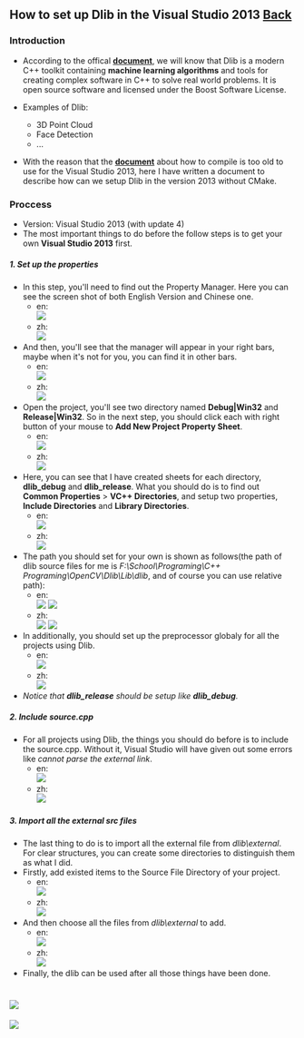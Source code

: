 ## How to set up Dlib in the Visual Studio 2013 [Back](./qa.md)

### Introduction

- According to the offical [**document**](http://dlib.net/), we will know that Dlib is a modern C++ toolkit containing **machine learning algorithms** and tools for creating complex software in C++ to solve real world problems. It is open source software and licensed under the Boost Software License.
- Examples of Dlib:
	- 3D Point Cloud
	- Face Detection
	- ...

- With the reason that the [**document**](http://dlib.net/compile.html) about how to compile is too old to use for the Visual Studio 2013, here I have written a document to describe how can we setup Dlib in the version 2013 without CMake.

### Proccess

- Version: Visual Studio 2013 (with update 4)
- The most important things to do before the follow steps is to get your own **Visual Studio 2013** first.

##### 1. Set up the properties

- In this step, you'll need to find out the Property Manager. Here you can see the screen shot of both English Version and Chinese one.
	- en: <br /> <img src="./dlib_2.png">
	- zh: <br /> <img src="./dlib_1.png">
- And then, you'll see that the manager will appear in your right bars, maybe when it's not for you, you can find it in other bars.
	- en: <br /> <img src="./dlib_4.png">
	- zh: <br /> <img src="./dlib_3.png">
- Open the project, you'll see two directory named **Debug|Win32** and **Release|Win32**. So in the next step, you should click each with right button of your mouse to **Add New Project Property Sheet**.
	- en: <br /> <img src="./dlib_6.png">
	- zh: <br /> <img src="./dlib_5.png">
- Here, you can see that I have created sheets for each directory, **dlib_debug** and **dlib_release**. What you should do is to find out **Common Properties** > **VC++ Directories**, and setup two properties, **Include Directories** and **Library Directories**.
	- en: <br /> <img src="./dlib_8.png">
	- zh: <br /> <img src="./dlib_7.png">
- The path you should set for your own is shown as follows(the path of dlib source files for me is *F:\School\Programing\C++ Programing\OpenCV\Dlib\Lib\dlib*, and of course you can use relative path):
	- en: <br /> <img src="./dlib_10.png"> <img src="./dlib_12.png">
	- zh: <br /> <img src="./dlib_9.png"> <img src="./dlib_11.png">
- In additionally, you should set up the preprocessor globaly for all the projects using Dlib.
	- en: <br /> <img src="./dlib_14.png">
	- zh: <br /> <img src="./dlib_13.png">
- *Notice that **dlib_release** should be setup like **dlib_debug**.*

##### 2. Include source.cpp

- For all projects using Dlib, the things you should do before is to include the source.cpp. Without it, Visual Studio will have given out some errors like *cannot parse the external link*.
	- en: <br /> <img src="./dlib_16.png">
	- zh: <br /> <img src="./dlib_15.png">

##### 3. Import all the external src files

- The last thing to do is to import all the external file from *dlib\external*. For clear structures, you can create some directories to distinguish them as what I did.
- Firstly, add existed items to the Source File Directory of your project.
	- en: <br /> <img src="./dlib_18.png">
	- zh: <br /> <img src="./dlib_17.png">
- And then choose all the files from *dlib\external* to add.
	- en: <br /> <img src="./dlib_20.png">
	- zh: <br /> <img src="./dlib_19.png">
- Finally, the dlib can be used after all those things have been done.

<a href="#" style="left:200px;"><img src="./../pic/gotop.png"></a>
=====
<a href="http://aleen42.github.io/" target="_blank" ><img src="./../pic/tail.gif"></a>
